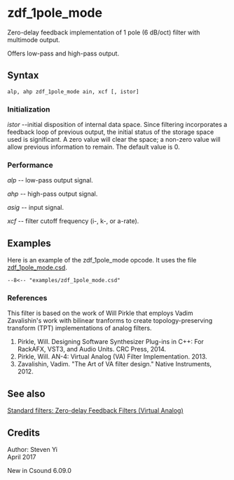 <!--
id:zdf_1pole_mode
category:Signal Modifiers:Standard Filters
-->
# zdf_1pole_mode
Zero-delay feedback implementation of 1 pole (6 dB/oct) filter with multimode output.

Offers low-pass and high-pass output.

## Syntax
``` csound-orc
alp, ahp zdf_1pole_mode ain, xcf [, istor]
```

### Initialization

_istor_ --initial disposition of internal data space. Since filtering incorporates a feedback loop of previous output, the initial status of the storage space used is significant.  A zero value will clear the space; a non-zero value will allow previous information to remain. The default value is 0.

### Performance

_alp_ -- low-pass output signal.

_ahp_ -- high-pass output signal.

_asig_ -- input signal.

_xcf_ -- filter cutoff frequency (i-, k-, or a-rate).

## Examples

Here is an example of the zdf_1pole_mode opcode. It uses the file [zdf_1pole_mode.csd](../../examples/zdf_1pole_mode.csd).

``` csound-csd title="Example of the zdf_1pole_mode opcode." linenums="1"
--8<-- "examples/zdf_1pole_mode.csd"
```

### References

This filter is based on the work of Will Pirkle that employs Vadim Zavalishin's work with bilinear tranforms to create topology-preserving transform (TPT) implementations of analog filters.

1.   Pirkle, Will. Designing Software Synthesizer Plug-ins in C++: For RackAFX, VST3, and Audio Units. CRC Press, 2014.
2.   Pirkle, Will. AN-4: Virtual Analog (VA) Filter Implementation. 2013.
3.   Zavalishin, Vadim. "The Art of VA filter design." Native Instruments, 2012.

## See also

[Standard filters: Zero-delay Feedback Filters (Virtual Analog)](../../sigmod/standard)

## Credits

Author: Steven Yi<br>
April 2017<br>

New in Csound 6.09.0
